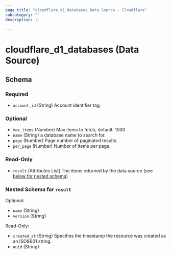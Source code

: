 ```yaml
---
page_title: "cloudflare_d1_databases Data Source - Cloudflare"
subcategory: ""
description: |-
  
---
```


# cloudflare_d1_databases (Data Source)




<!-- schema generated by tfplugindocs -->
## Schema

### Required

- `account_id` (String) Account identifier tag.

### Optional

- `max_items` (Number) Max items to fetch, default: 1000
- `name` (String) a database name to search for.
- `page` (Number) Page number of paginated results.
- `per_page` (Number) Number of items per page.

### Read-Only

- `result` (Attributes List) The items returned by the data source (see [below for nested schema](#nestedatt--result))

<a id="nestedatt--result"></a>
### Nested Schema for `result`

Optional:

- `name` (String)
- `version` (String)

Read-Only:

- `created_at` (String) Specifies the timestamp the resource was created as an ISO8601 string.
- `uuid` (String)


